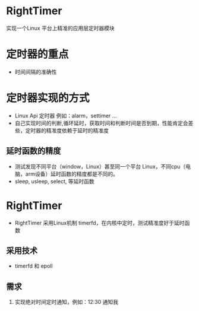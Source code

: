 # RightTimer
实现一个Linux 平台上精准的应用层定时器模块

# 定时器的重点
* 时间间隔的准确性

# 定时器实现的方式
* Linux Api 定时器 例如：alarm，settimer ... 
* 自己实现时间的判断,循环延时，获取时间和判断时间是否到期，性能肯定会差些，定时器的精准度依赖于延时的精准度

## 延时函数的精度
* 测试发现不同平台（window，Linux）甚至同一个平台 Linux，不同cpu（电脑，arm设备）延时函数的精度都是不同的。
* sleep, usleep, select, 等延时函数

# RightTimer
* RightTimer 采用Linux机制 timerfd，在内核中定时，测试精准度好于延时函数

## 采用技术
* timerfd 和 epoll

## 需求
1. 实现绝对时间定时通知，例如：12:30 通知我